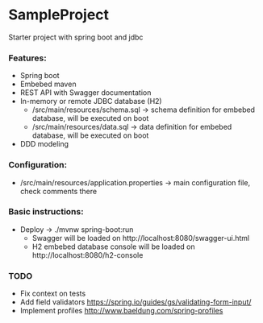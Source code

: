 # SampleProject
Starter project with spring boot and jdbc

### Features:
- Spring boot
- Embebed maven
- REST API with Swagger documentation
- In-memory or remote JDBC database (H2)
  - /src/main/resources/schema.sql -> schema definition for embebed database, will be executed on boot
  - /src/main/resources/data.sql -> data definition for embebed database, will be executed on boot
- DDD modeling

### Configuration:
- /src/main/resources/application.properties -> main configuration file, check comments there

### Basic instructions:
- Deploy -> ./mvnw spring-boot:run
  - Swagger will be loaded on http://localhost:8080/swagger-ui.html
  - H2 embebed database console will be loaded on http://localhost:8080/h2-console

### TODO
- Fix context on tests
- Add field validators https://spring.io/guides/gs/validating-form-input/
- Implement profiles http://www.baeldung.com/spring-profiles